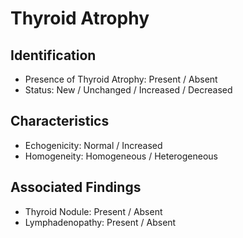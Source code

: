 
# Thyroid Atrophy

## Identification

- Presence of Thyroid Atrophy: Present / Absent
- Status: New / Unchanged / Increased / Decreased

## Characteristics

- Echogenicity: Normal / Increased
- Homogeneity: Homogeneous / Heterogeneous

## Associated Findings

- Thyroid Nodule: Present / Absent
- Lymphadenopathy: Present / Absent
